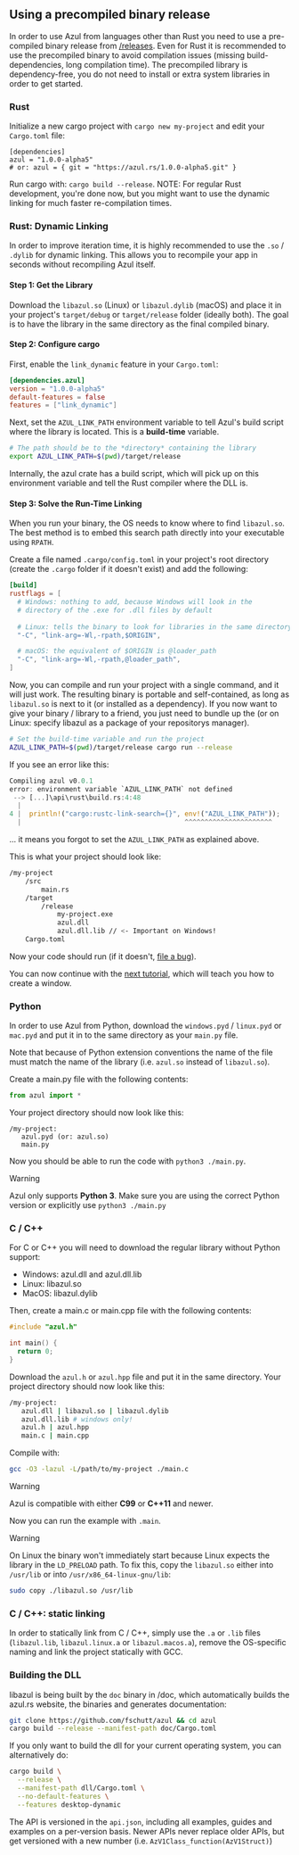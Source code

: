 ## Using a precompiled binary release

In order to use Azul from languages other than Rust you need to use a 
pre-compiled binary release from [/releases](https://azul.rs/releases). 
Even for Rust it is recommended to use the precompiled binary to avoid compilation 
issues (missing build-dependencies, long compilation time). The precompiled 
library is dependency-free, you do not need to install or extra 
system libraries in order to get started.

### Rust

Initialize a new cargo project with `cargo new my-project` and 
edit your `Cargo.toml` file:

```
[dependencies]
azul = "1.0.0-alpha5"
# or: azul = { git = "https://azul.rs/1.0.0-alpha5.git" }
```

Run cargo with: `cargo build --release`. NOTE: For regular Rust development,
you're done now, but you might want to use the dynamic linking for much faster
re-compilation times.

### Rust: Dynamic Linking

In order to improve iteration time, it is highly recommended to use the `.so` 
/ `.dylib` for dynamic linking. This allows you to recompile your app in 
seconds without recompiling Azul itself.

#### Step 1: Get the Library

Download the `libazul.so` (Linux) or `libazul.dylib` (macOS) and place it in 
your project's `target/debug` or `target/release` folder (ideally both). The 
goal is to have the library in the same directory as the final compiled binary.

#### Step 2: Configure cargo

First, enable the `link_dynamic` feature in your `Cargo.toml`:

```toml
[dependencies.azul]
version = "1.0.0-alpha5"
default-features = false
features = ["link_dynamic"]
```

Next, set the `AZUL_LINK_PATH` environment variable to tell Azul's build 
script where the library is located. This is a **build-time** variable.

```sh
# The path should be to the *directory* containing the library
export AZUL_LINK_PATH=$(pwd)/target/release
```

Internally, the azul crate has a build script, which will 
pick up on this environment variable and tell the Rust compiler 
where the DLL is.

#### Step 3: Solve the Run-Time Linking

When you run your binary, the OS needs to know where to find `libazul.so`. 
The best method is to embed this search path directly into your executable 
using `RPATH`.

Create a file named `.cargo/config.toml` in your project's root directory 
(create the `.cargo` folder if it doesn't exist) and add the following:

```toml
[build]
rustflags = [
  # Windows: nothing to add, because Windows will look in the
  # directory of the .exe for .dll files by default
  
  # Linux: tells the binary to look for libraries in the same directory it is in
  "-C", "link-arg=-Wl,-rpath,$ORIGIN",

  # macOS: the equivalent of $ORIGIN is @loader_path
  "-C", "link-arg=-Wl,-rpath,@loader_path",
]
```

Now, you can compile and run your project with a single command, and it will 
just work. The resulting binary is portable and self-contained, as long as 
`libazul.so` is next to it (or installed as a dependency). If you now want to
give your binary / library to a friend, you just need to bundle up the (or on 
Linux: specify libazul as a package of your repositorys manager).

```sh
# Set the build-time variable and run the project
AZUL_LINK_PATH=$(pwd)/target/release cargo run --release
```

If you see an error like this:

```rust
Compiling azul v0.0.1
error: environment variable `AZUL_LINK_PATH` not defined
 --> [...]\api\rust\build.rs:4:48
  |
4 |  println!("cargo:rustc-link-search={}", env!("AZUL_LINK_PATH"));
  |                                         ^^^^^^^^^^^^^^^^^^^^^^
```

... it means you forgot to set the `AZUL_LINK_PATH` as explained above.

This is what your project should look like:

```bash
/my-project
    /src
        main.rs
    /target
        /release
            my-project.exe
            azul.dll
            azul.dll.lib // <- Important on Windows!
    Cargo.toml
```

Now your code should run (if it doesn't, [file a bug](https://github.com/fschutt/azul/issues)).

You can now continue with the [next tutorial](/hello-world), 
which will teach you how to create a window.

### Python

In order to use Azul from Python, download the `windows.pyd` / 
`linux.pyd` or `mac.pyd` and put it in to the same directory as 
your `main.py` file. 

Note that because of Python extension conventions the name of the file 
must match the name of the library (i.e. `azul.so` instead of `libazul.so`).

Create a main.py file with the following contents:

```python
from azul import *
```

Your project directory should now look like this:

```
/my-project:
   azul.pyd (or: azul.so)
   main.py
```

Now you should be able to run the code with `python3 ./main.py`.

> [!WARNING]
> Azul only supports **Python 3**. Make sure you are 
> using the correct Python version or explicitly use `python3 ./main.py`

### C / C++

For C or C++ you will need to download the 
regular library without Python support:

- Windows: azul.dll and azul.dll.lib
- Linux: libazul.so
- MacOS: libazul.dylib

Then, create a main.c or main.cpp file with the following contents:

```c
#include "azul.h"

int main() {
  return 0;
}
```

Download the `azul.h` or `azul.hpp` file and put it in the same directory.
Your project directory should now look like this:

```sh
/my-project:
   azul.dll | libazul.so | libazul.dylib
   azul.dll.lib # windows only!
   azul.h | azul.hpp
   main.c | main.cpp
```

Compile with:

```sh
gcc -O3 -lazul -L/path/to/my-project ./main.c
```

> [!WARNING]
> Azul is compatible with either **C99** or **C++11** and newer.

Now you can run the example with `.main`.

> [!WARNING]
> On Linux the binary won't immediately start because Linux expects the library
> in the `LD_PRELOAD` path. To fix this, copy the `libazul.so`
> either into `/usr/lib` or into `/usr/x86_64-linux-gnu/lib`:
> ```sh 
> sudo copy ./libazul.so /usr/lib
> ```

### C / C++: static linking

In order to statically link from C / C++, simply use the `.a` or `.lib` files
(`libazul.lib`, `libazul.linux.a` or `libazul.macos.a`), remove the OS-specific
naming and link the project statically with GCC.

### Building the DLL

libazul is being built by the `doc` binary in /doc, which automatically
builds the azul.rs website, the binaries and generates documentation:

```sh
git clone https://github.com/fschutt/azul && cd azul
cargo build --release --manifest-path doc/Cargo.toml
```

If you only want to build the dll for your current operating system,
you can alternatively do:

```sh
cargo build \
  --release \
  --manifest-path dll/Cargo.toml \
  --no-default-features \
  --features desktop-dynamic
```

The API is versioned in the `api.json`, including all examples, guides and examples
on a per-version basis. Newer APIs never replace older APIs, but get versioned with
a new number (i.e. `AzV1Class_function(AzV1Struct)`)
